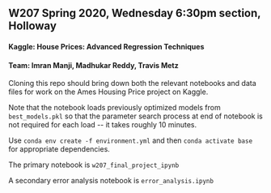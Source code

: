 ## W207 Spring 2020, Wednesday 6:30pm section, Holloway
#### Kaggle: House Prices: Advanced Regression Techniques
#### Team:  Imran Manji, Madhukar Reddy, Travis Metz


Cloning this repo should bring down both the relevant notebooks and data files for work on the Ames Housing Price project on Kaggle.

Note that the notebook loads previously optimized models from `best_models.pkl` so that the parameter search process at end of notebook is not required for each load -- it takes roughly 10 minutes.

Use `conda env create -f environment.yml` and then `conda activate base` for appropriate dependencies.

The primary notebook is `w207_final_project_ipynb`

A secondary error analysis notebook is `error_analysis.ipynb`

